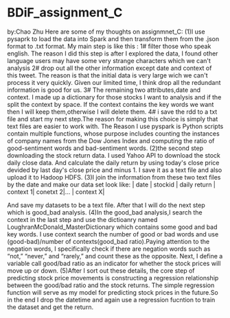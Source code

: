 # BDiF_assignment_C
by:Chao Zhu
Here are some of my thoughts on assignmnet_C:
(1)I use pysaprk to load the data into Spark and then transform them from the .json format to .txt format.
My main step is like this :
1# filter those who speak english. The reason I did this step is after I explored the data, I found other language users may have some very strange characters which we can't analysis
2# drop out all the other information except date and context of this tweet. The reason is that the initial data is very large wich we can't process it very quickly. Given our limited time, I think drop all the redundant information is good for us.
3# The remaining two attributes,date and context. I made up a dictionary for those stocks I want to analysis and if the split the context by space. If the context contains the key words we want then I will keep them,otherwise I will delete them.
4# i save the rdd to a txt file and start my next step.The reason for making this choice is simply that text files are easier to work with. 
The Reason I use pyspark is Python scripts contain multiple functions, whose purpose includes counting the instances of company names from the Dow Jones Index and computing the ratio of good-sentiment words and bad-sentiment words. 
(2)the second step downloading the stock return data. I used Yahoo API to download the stock daily close data. And calculate the daily return by using today's close price devided by last day's close price and minus 1. I save it as a text file and also upload it to Hadoop HDFS.
(3)I join the information from these two text files by the date and make our data set look like:
              |  date  | stockid | daily return | context 1| conetxt 2|...  | context X|
             
And save my datasets to be a text file. After that I will do the next step which is good_bad analysis.
(4)In the good_bad analysis,I search the context in the last step and use the dictioanry named LoughranMcDonald_MasterDictionary which contains some good and bad key words. I use context search the number of good or bad words and use (good-bad)/number of contexts(good_bad ratio).Paying attention to the negation words, I specifically check if there are negation words such as “not,” “never,” and “rarely,” and count these as the opposite. Next, I define a variable call good/bad ratio as an indicator for whether the stock prices will move up or down.
(5)After I sort out these details, the core step of predicting stock price movements is constructing a regression relationship between the good/bad ratio and the stock returns. The simple regression function will serve as my model for predicting stock prices in the future.So in the end I drop the datetime and again use a regression fucntion to train the dataset and get the return. 

